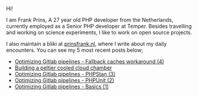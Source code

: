 Hi!

I am Frank Prins, A 27 year old PHP developer from the Netherlands, currently employed as a Senior PHP developer at Temper.
Besides travelling and working on science experiments, I like to work on open source projects.

I also maintain a bliki at [prinsfrank.nl](https://prinsfrank.nl), where I write about my daily encounters. You can see my 5 most recent posts below;


<!--START_SECTION:feed-->
* [Optimizing Gitlab pipelines - Fallback caches workaround (4)](https:&#x2F;&#x2F;prinsfrank.nl&#x2F;2022&#x2F;06&#x2F;05&#x2F;Optimizing-gitlab-pipelines-pt-4-fallback-cache-workaround)
* [Building a peltier cooled cloud chamber](https:&#x2F;&#x2F;prinsfrank.nl&#x2F;2022&#x2F;05&#x2F;02&#x2F;Building-a-peltier-cooled-cloud-chamber)
* [Optimizing Gitlab pipelines - PHPStan (3)](https:&#x2F;&#x2F;prinsfrank.nl&#x2F;2022&#x2F;03&#x2F;08&#x2F;Optimizing-gitlab-pipelines-pt-3-phpstan)
* [Optimizing Gitlab pipelines - PHPUnit (2)](https:&#x2F;&#x2F;prinsfrank.nl&#x2F;2022&#x2F;02&#x2F;16&#x2F;Optimizing-gitlab-pipelines-pt-2-phpunit)
* [Optimizing Gitlab pipelines - Basics (1)](https:&#x2F;&#x2F;prinsfrank.nl&#x2F;2022&#x2F;02&#x2F;15&#x2F;Optimizing-gitlab-pipelines-pt-1-basics)
<!--END_SECTION:feed-->
